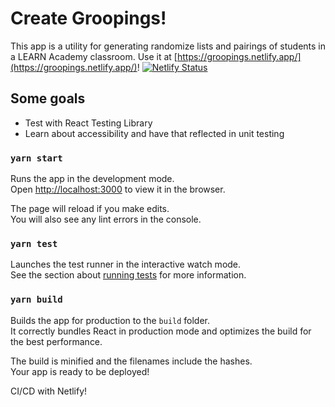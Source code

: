 # Create Groopings!

This app is a utility for generating randomize lists and pairings of students in a LEARN Academy classroom.
Use it at [https://groopings.netlify.app/](https://groopings.netlify.app/)! [![Netlify Status](https://api.netlify.com/api/v1/badges/80f6ec64-a98b-4f1f-b2ac-f78110259d8c/deploy-status)](https://app.netlify.com/sites/groopings/deploys)

## Some goals
- Test with React Testing Library
- Learn about accessibility and have that reflected in unit testing

### `yarn start`

Runs the app in the development mode.\
Open [http://localhost:3000](http://localhost:3000) to view it in the browser.

The page will reload if you make edits.\
You will also see any lint errors in the console.

### `yarn test`

Launches the test runner in the interactive watch mode.\
See the section about [running tests](https://facebook.github.io/create-react-app/docs/running-tests) for more information.

### `yarn build`

Builds the app for production to the `build` folder.\
It correctly bundles React in production mode and optimizes the build for the best performance.

The build is minified and the filenames include the hashes.\
Your app is ready to be deployed!

CI/CD with Netlify!
